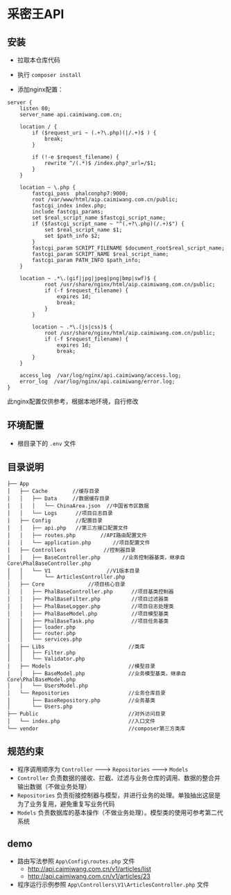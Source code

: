 # 采密王API
## 安装
* 拉取本仓库代码

* 执行 ```composer install```

* 添加nginx配置：
```shell
server {
    listen 80;
    server_name api.caimiwang.com.cn;

    location / {
        if ($request_uri ~ (.+?\.php)(|/.+)$ ) {
            break;
        }

        if (!-e $request_filename) {
            rewrite ^/(.*)$ /index.php?_url=/$1;
        }
    }

    location ~ \.php {
        fastcgi_pass  phalconphp7:9000;
        root /var/www/html/aip.caimiwang.com.cn/public;
        fastcgi_index index.php;
        include fastcgi_params;
        set $real_script_name $fastcgi_script_name;
        if ($fastcgi_script_name ~ "^(.+?\.php)(/.+)$") {
            set $real_script_name $1;
            set $path_info $2;
        }
        fastcgi_param SCRIPT_FILENAME $document_root$real_script_name;
        fastcgi_param SCRIPT_NAME $real_script_name;
        fastcgi_param PATH_INFO $path_info;
    }

    location ~ .*\.(gif|jpg|jpeg|png|bmp|swf)$ {
            root /usr/share/nginx/html/aip.caimiwang.com.cn/public;
            if (-f $request_filename) {
                expires 1d;
                break;
            }
        }

        location ~ .*\.(js|css)$ {
            root /usr/share/nginx/html/aip.caimiwang.com.cn/public;
            if (-f $request_filename) {
                expires 1d;
                break;
        }
    }

    access_log  /var/log/nginx/api.caimiwang/access.log;
    error_log  /var/log/nginx/api.caimiwang/error.log;
}
```
此nginx配置仅供参考，根据本地环境，自行修改

## 环境配置
* 根目录下的 ```.env``` 文件

## 目录说明
```shell
├── App
│   ├── Cache        //缓存目录
│   │   ├── Data     //数据缓存目录
│   │   │   └── ChinaArea.json  //中国省市区数据
│   │   └── Logs      //项目日志目录
│   ├── Config        //配置目录
│   │   ├── api.php   //第三方接口配置文件 
│   │   ├── routes.php        //API路由配置文件
│   │   └── application.php       //项目配置文件 
│   ├── Controllers            //控制器目录
│   │   ├── BaseController.php       //业务控制器基类，继承自 Core\PhalBaseController.php
│   │   └── V1                  //V1版本目录 
│   │       └── ArticlesController.php
│   ├── Core              //项目核心目录
│   │   ├── PhalBaseController.php      //项目基类控制器
│   │   ├── PhalBaseFilter.php          //项目过滤器类
│   │   ├── PhalBaseLogger.php          //项目日志处理类
│   │   ├── PhalBaseModel.php           //项目模型基类
│   │   ├── PhalBaseTask.php            //项目任务基类
│   │   ├── loader.php                 
│   │   ├── router.php
│   │   └── services.php
│   ├── Libs                           //类库
│   │   ├── Filter.php
│   │   └── Validator.php
│   ├── Models                         //模型目录
│   │   ├── BaseModel.php              //业务模型基类，继承自 Core\PhalBaseModel.php
│   │   └── UsersModel.php
│   └── Repositories                   //业务仓库目录
│       ├── BaseRepository.php         //业务基类
│       └── Users.php
├── Public                             //对外访问目录
│   └── index.php                      //入口文件
└── vendor                             //composer第三方类库
```

## 规范约束
* 程序调用顺序为 ```Controller``` ---> ```Repositories``` ---> ```Models```
* ```Controller``` 负责数据的接收、拦截、过滤与业务仓库的调用、数据的整合并输出数据（不做业务处理）
* ```Repositories``` 负责衔接控制器与模型，并进行业务的处理。单独抽出这层是为了业务复用，避免重复写业务代码
* ```Models``` 负责数据库的基本操作（不做业务处理）。模型类的使用可参考第二代系统


## demo
* 路由写法参照 ```App\Config\routes.php``` 文件
    * http://api.caimiwang.com.cn/v1/articles/list
    * http://api.caimiwang.com.cn/v1/articles/23
* 程序运行示例参照 ```App\Controllers\V1\ArticlesController.php``` 文件